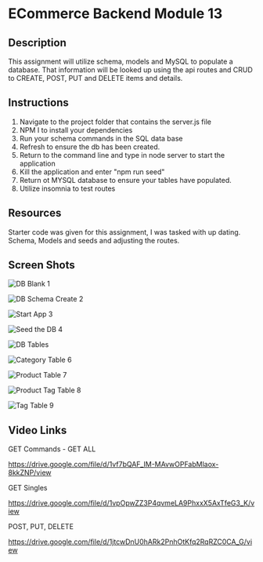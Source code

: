 
# ECommerce Backend Module 13 


## Description

This assignment will utilize schema, models and MySQL to populate a database. That information will be looked up using the api routes and CRUD to CREATE, POST, PUT and DELETE items and details.


## Instructions

1. Navigate to the project folder that contains the server.js file
2. NPM I to install your dependencies
3. Run your schema commands in the SQL data base
4. Refresh to ensure the db has been created.
5. Return to the command line and type in node server to start the application
6. Kill the application and enter "npm run seed"
7. Return ot MYSQL database to ensure your tables have populated.
8. Utilize insomnia to test routes

## Resources 

Starter code was given for this assignment, I was tasked with up dating. Schema, Models and seeds and adjusting the routes.

## Screen Shots

![DB Blank 1](https://user-images.githubusercontent.com/116509586/230180813-33bd496a-cef9-4506-aca6-dbdd8e9bc8b2.jpg)

![DB Schema Create 2](https://user-images.githubusercontent.com/116509586/230180851-97c52f80-183f-4c01-85cd-a3383ebc3c66.jpg)

![Start App 3](https://user-images.githubusercontent.com/116509586/230180879-a9c0256f-2593-41f2-8439-b63510a58851.jpg)

![Seed the DB 4](https://user-images.githubusercontent.com/116509586/230180898-bc10966c-f2e3-4bbd-8e2b-156259654ef0.jpg)

![DB Tables](https://user-images.githubusercontent.com/116509586/230180925-7fe68752-7c6a-415e-acd1-78be83900479.jpg)

![Category Table 6](https://user-images.githubusercontent.com/116509586/230180942-74d9d70a-2ed4-4f70-add1-7d35dcec8037.jpg)

![Product Table 7](https://user-images.githubusercontent.com/116509586/230181002-f3d027ed-5d44-490a-9e99-f21b5ae07c72.jpg)

![Product Tag Table 8](https://user-images.githubusercontent.com/116509586/230181077-809835a8-ac6f-4954-b357-bb17d211359f.jpg)

![Tag Table 9](https://user-images.githubusercontent.com/116509586/230181102-49a8846c-fba6-4cf1-99f5-64bda724317e.jpg)


## Video Links

GET Commands - GET ALL

https://drive.google.com/file/d/1vf7bQAF_IM-MAvwOPFabMlaox-8kkZNP/view

GET Singles

https://drive.google.com/file/d/1vpOpwZZ3P4qvmeLA9PhxxX5AxTfeG3_K/view

POST, PUT, DELETE

https://drive.google.com/file/d/1jtcwDnU0hARk2PnhOtKfq2RqRZC0CA_G/view
